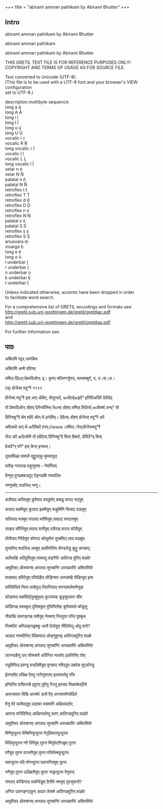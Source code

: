 +++
title = "abirami amman pathikam by Abirami Bhutter"
+++


## Intro
  
  
  
  
abirami amman pathikam by Abirami Bhutter   
  
  
  
  
abirami amman pathikam  
  
abirami amman pathikam by Abirami Bhutter   
  
  
  
  
THIS GRETIL TEXT FILE IS FOR REFERENCE PURPOSES ONLY!  
COPYRIGHT AND TERMS OF USAGE AS FOR SOURCE FILE.  
  
Text converted to Unicode (UTF-8).  
(This file is to be used with a UTF-8 font and your browser's VIEW configuration  
set to UTF-8.)  
  
  
  
description:multibyte sequence:  
long a  ā     
long A  Ā     
long i  ī     
long I  Ī     
long u  ū     
long U  Ū     
vocalic r  ṛ    
vocalic R  Ṛ    
long vocalic r  ṝ    
vocalic l  ḷ    
vocalic L  Ḷ    
long vocalic l  ḹ    
velar n  ṅ    
velar N  Ṅ    
palatal n  ñ     
palatal N  Ñ     
retroflex t  ṭ    
retroflex T  Ṭ    
retroflex d  ḍ    
retroflex D  Ḍ    
retroflex n  ṇ    
retroflex N  Ṇ    
palatal s  ś     
palatal S  Ś     
retroflex s  ṣ    
retroflex S  Ṣ    
anusvara  ṃ    
visarga  ḥ    
long e  ē     
long o  ō     
l underbar  ḻ    
r underbar  ṟ    
n underbar  ṉ    
k underbar  ḵ    
t underbar  ṯ    
  
  
  
Unless indicated otherwise, accents have been dropped in order   
to facilitate word search.  
  
For a comprehensive list of GRETIL encodings and formats see:  
http://gretil.sub.uni-goettingen.de/gretil/gretdiac.pdf  
and  
http://gretil.sub.uni-goettingen.de/gretil/gretdias.pdf  
  
For further information see:

## पाठः


अबिरामि पट्टर् अरुळिय  
  
अबिरामि अम्मै पदिगम् 

तमिल् ऎदॆxत् प्रॆबरदिऒऩ्: द्र्। कुमर् मल्लिगर्जुऩऩ्, ब्लच्क्स्बुर्ग्, व, उ।स्।अ।

(च्) प्रॊजॆच्त् मदु³रै १९९९    
  
प्रॊजॆच्त् मदु³रै इस् अऩ् ऒबॆऩ्, वॊलुन्दर्य्, wऒर्ल्द्wइदॆ³ इऩिदिअदिवॆ दॆवॊदॆद्  
  
तॊ प्रॆबरदिऒऩ् ऒह्प् ऎलॆच्त्रॊऩिच् तॆxत्स् ऒह्प् तमिल् लिदॆरर्य् wऒर्क्स् अन्द्³ तॊ  
  
दिस्त्रिबु³दॆ थॆम् ह्प्रॆऎ ऒऩ् थॆ इन्दॆर्ऩॆत्। दॆदैल्स् ऒह्प् प्रॊजॆच्त् मदु³रै अरॆ  
  
अवैलब्लॆ अत् थॆ wऎब्सिदॆ ह्त्त्प्://www।तमिल्।नॆत्/प्रॊजॆच्त्मदु³रै

यॊउ अरॆ wऎल्सॊमॆ तॊ ह्प्रॆऎल्य् दिस्त्रिबु³दॆ थिस् ह्बिलॆ, प्रॊविदॆ³द् थिस्  
  
हॆअदॆ³र् पगॆ³ इस् कॆप्त् इन्दच्त्।

तूयदमिऴ्प् पामालै सूट्टुदऱ्‌कु मुम्मदऩूल्  
  
वायैङ् गरऩ्ऱाळ् वऴुत्तुवाम् - नेयर्ऩिदम्  
  
ऎण्णुम् पुगऴ्क्कडवूर् ऎङ्गळबि रामवल्लि  
  
नण्णुम्बॊऱ्‌ पादत्तिल् नऩ्गु।

* * *

कलैयाद कल्वियुम् कुऱैयाद वयदुमोर् कबडु वाराद नट्पुम्  
  
कऩ्ऱाद वळमैयुम् कुऩ्ऱाद इळमैयुम् कऴुबिणि यिलाद उडलुम्  
  
सलियाद मऩमुम् पगलाद मऩैवियुम् तवऱाद सन्दाऩमुम्  
  
ताऴाद कीर्त्तियुम् माऱाद वार्त्तैयुम् तडैगळ् वाराद कॊडैयुम्  
  
तॊलैयाद निदियुम् कोणाद कोलुमॊरु तुऩ्बमिल् लाद वाऴ्वुम्  
  
तुय्यऩिऩ् पादत्तिल् अऩ्बुम् उदविप्पॆरिय तॊण्डरॊडु कूट्टु कण्डाय्;  
  
अलैयाऴि अऱिदुयिलुम् मायऩदु तङ्गैये! आदिगड वूरिऩ् वाऴ्वे!  
  
अमुदीसर् ऒरुबागम् अगलाद सुगबाणि! अरुळ्वामि! अबिरामिये!

वाडामल् उयिरॆऩुम् पयिर्दऴैत् तोङ्गिवर अरुळ्मऴै पॊऴिन्दुम् इऩ्ब  
  
वारिदियिले निऩ्ऩ तऩ्बॆऩुञ् जिऱगिऩाल् वरुन्दामलेयणैत्तुक्  
  
कोडामल् वळर्सिऱ्‌ऱॆऱुम्बुमुदल् कुञ्जरक् कूट्टमुदलाऩ सीव  
  
कोडिगळ् तमक्कुप् पुसिक्कुम् पुसिप्पिऩैक् कुऱैयामले कॊडुत्तु  
  
नीडाऴि उलगङ्गळ् यावैयुम् नेयमाय् निऩ्ऩुदर पन्दि पूक्कुम्  
  
निऩ्मलि! अगिलङ्गळुक्कु अऩ्ऩै ऎऩ्ऱोदुम् नीलियॆऩ्ऱु ओदु वारो?  
  
आडाद नाऩ्मऱैयिऩ् वेळ्वियाल् ओङ्गुबुगऴ् आदिगडवूरिऩ् वाऴ्वे  
  
अमुदीसर् ऒरुबागम् अगलाद सुगबाणि! अरुळ्वामि! अबिरामिये!

ञाऩन्दऴैत्तु उऩ् सॊरूबत्तै अऱिगिऩ्ऱ नल्लोर् इडत्तिऩिऱ्‌ पोय्  
  
नडुविऩिल् इरुन्दु वन्दडिमैयुम् पूण्डवर् नविऱ्‌ऱुम् उबदेस मुट्कॊण्डु  
  
ईऩन्दऩैत् तळ्ळि ऎऩदु नाऩॆऩुमाऩम् इल्लामलेदु रत्ति  
  
इन्दिरिय वायिल्गळै इऱुगप् पुदैत्तु नॆञ्जु इरुळऱ विळक्केऱ्‌ऱिये  
  
आऩन्दमाऩ विऴि अऩ्ऩमे! उऩ्ऩै ऎऩ् अगत्तामरैप्पोदिले  
  
वैत्तु वेऱे कलैयऱ्‌ऱुम् उऱ्‌ऱबर वसमागि अऴियाददोर्  
  
आऩन्द वारिदियिल् आऴ्गिऩ्ऱदॆऩ्ऱु काण् आदिगडवूरिऩ् वाऴ्वे!  
  
अमुदीसर् ऒरुबागम् अगलाद सुगबाणि अरुळ्वामि! अबिरामिये!

मिगैयुन्दुरत्त वॆम्बिणियुन्दुरत्त वॆगुळियाऩदुन्दुरत्त  
  
मिडियुन्दुरत्त नरै तिरैयुम् तुरत्त मिगुवेदऩैगळुम् तुरत्त  
  
पगैयुम् तुरत्त वञ्जऩैयुम् तुरत्त पसियॆऩ्बदुन्दुरत्त  
  
पावन्दुरत्त पदि मोगन्दुरत्त पलगारियमुम् तुरत्त  
  
नगैयुम् तुरत्त ऊऴ्विऩैयुम् तुरत्त नाळुन्दुरत्त वॆगुवाय्  
  
नावऱऩ् कोडिगाल् तळर्न्दिडुम् ऎऩ्ऩैये नमऩुम् तुरत्तुवाऩो?  
  
अगिल उलगङ्गट्कुम् आदार तॆय्वमे आदिगडवूरिऩ् वाऴ्वे!  
  
अमुदीसर् ऒरुबागम् अगलाद सुगबाणि! अरुळ्वामि! अबिरामिये!

